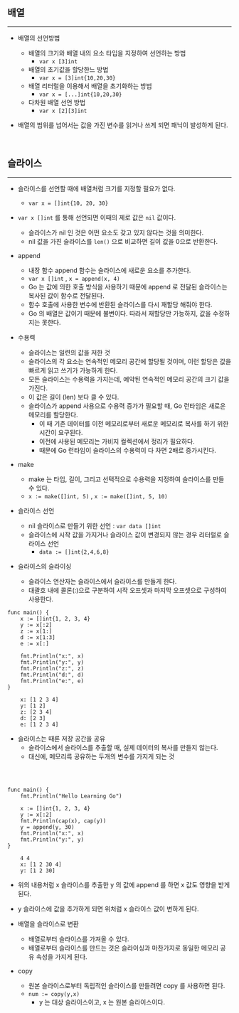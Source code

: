 
## 배열

---

- 배열의 선언방법
    - 배열의 크기와 배열 내의 요소 타입을 지정하여 선언하는 방법
        - `var x [3]int`
    - 배열의 초기값을 할당한느 방법
        - `var x = [3]int{10,20,30}`
    - 배열 리터럴을 이용해서 배열을 초기화하는 방법
        - `var x = [...]int{10,20,30}`
    - 다차원 배열 선언 방법
        - `var x [2][3]int`


- 배열의 범위를 넘어서는 값을 가진 변수를 읽거나 쓰게 되면 패닉이 발성하게 된다.


<br />

## 슬라이스

---

- 슬라이스를 선언할 때에 배열처럼 크기를 지정할 필요가 없다.
  - `var x = []int{10, 20, 30}`


- `var x []int` 를 통해 선언되면 이때의 제로 값은 `nil` 값이다.
  - 슬라이스가 nil 인 것은 어떤 요소도 갖고 있지 않다는 것을 의미한다.
  - nil 값을 가진 슬라이스를 `len()` 으로 비교하면 길이 값을 0으로 반환한다.


- append
  - 내장 함수 append 함수는 슬라이스에 새로운 요소를 추가한다.
  - `var x []int` , `x = append(x, 4)` 
  - Go 는 값에 의한 호출 방식을 사용하기 때문에 append 로 전달된 슬라이스는 복사된 값이 함수로 전달된다.
  - 함수 호출에 사용한 변수에 반환된 슬라이스를 다시 재할당 해줘야 한다.
  - Go 의 배열은 값이기 때문에 불변이다. 따라서 재할당만 가능하지, 값을 수정하지는 못한다.

 
- 수용력
  - 슬라이스는 일련의 값을 저한 것
  - 슬라이스의 각 요소는 연속적인 메모리 공간에 할당될 것이며, 이런 할당은 값을 빠르게 읽고 쓰기가 가능하게 한다.
  - 모든 슬라이스는 수용력을 가지는데, 예약된 연속적인 메모리 공간의 크기 값을 가진다.
  - 이 값은 길이 (len) 보다 클 수 있다.
  - 슬라이스가 append 사용으로 수용력 증가가 필요할 때, Go 런타임은 새로운 메모리를 할당한다.
    - 이 때 기존 데이터를 이전 메모리로부터 새로운 메모리로 복사를 하기 위한 시간이 요구된다.
    - 이전에 사용된 메모리는 가비지 컬렉션에서 정리가 필요하다.
    - 때문에 Go 런타임이 슬라이스의 수용력이 다 차면 2배로 증가시킨다.


- make
  - make 는 타입, 길이, 그리고 선택적으로 수용력을 지정하여 슬라이스를 만들 수 있다.
  - `x := make([]int, 5)` , `x := make([]int, 5, 10)`

    
- 슬라이스 선언
  - nil 슬라이스로 만들기 위한 선언 : `var data []int`
  - 슬라이스에 시작 값을 가지거나 슬라이스 값이 변경되지 않는 경우 리터럴로 슬라이스 선언
    - `data := []int{2,4,6,8}`


- 슬라이스의 슬라이싱
  - 슬라이스 연산자는 슬라이스에서 슬라이스를 만들게 한다.
  - 대괄호 내에 콜론(:)으로 구분하여 시작 오프셋과 마지막 오프셋으로 구성하여 사용한다.


```
func main() {
    x := []int{1, 2, 3, 4}
    y := x[:2]
    z := x[1:]
    d := x[1:3]
    e := x[:]

    fmt.Println("x:", x)
    fmt.Println("y:", y)
    fmt.Println("z:", z)
    fmt.Println("d:", d)
    fmt.Println("e:", e)
}

    x: [1 2 3 4]
    y: [1 2]
    z: [2 3 4]
    d: [2 3]
    e: [1 2 3 4]

```


- 슬라이스는 때론 저장 공간을 공유
  - 슬라이스에서 슬라이스를 추출할 때, 실제 데이터의 복사를 만들지 않는다.
  - 대신에, 메모리륵 공유하는 두개의 변수를 가지게 되는 것

<br />

```

func main() {
	fmt.Println("Hello Learning Go")

	x := []int{1, 2, 3, 4}
	y := x[:2]
	fmt.Println(cap(x), cap(y))
	y = append(y, 30)
	fmt.Println("x:", x)
	fmt.Println("y:", y)
}

    4 4
    x: [1 2 30 4]
    y: [1 2 30]

```

- 위의 내용처럼 x 슬라이스를 추출한 y 의 값에 append 를 하면 x 값도 영향을 받게 된다.
- y 슬라이스에 값을 추가하게 되면 위처럼 x 슬라이스 값이 변하게 된다.


- 배열을 슬라이스로 변환
  - 배열로부터 슬라이스를 가져올 수 있다.
  - 배열로부터 슬라이스를 만드는 것은 슬라이싱과 마찬가지로 동일한 메모리 공유 속성을 가지게 된다.


- copy
  - 원본 슬라이스로부터 독립적인 슬라이스를 만들려면 copy 를 사용하면 된다.
  - `num := copy(y,x)`
    - y 는 대상 슬라이스이고, x 는 원본 슬라이스이다.


